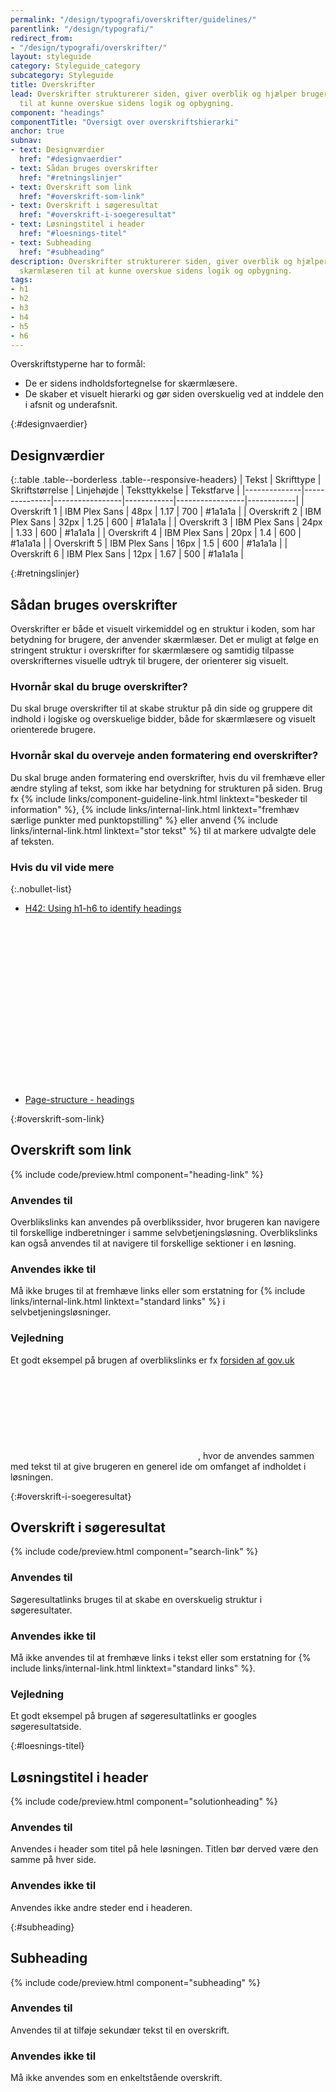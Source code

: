 ```yaml
---
permalink: "/design/typografi/overskrifter/guidelines/"
parentlink: "/design/typografi/"
redirect_from:
- "/design/typografi/overskrifter/"
layout: styleguide
category: Styleguide_category
subcategory: Styleguide
title: Overskrifter
lead: Overskrifter strukturerer siden, giver overblik og hjælper brugeren og skærmlæseren
  til at kunne overskue sidens logik og opbygning.
component: "headings"
componentTitle: "Oversigt over overskriftshierarki"
anchor: true
subnav:
- text: Designværdier
  href: "#designvaerdier"
- text: Sådan bruges overskrifter
  href: "#retningslinjer"
- text: Overskrift som link
  href: "#overskrift-som-link"
- text: Overskrift i søgeresultat
  href: "#overskrift-i-soegeresultat"
- text: Løsningstitel i header
  href: "#loesnings-titel"
- text: Subheading
  href: "#subheading"
description: Overskrifter strukturerer siden, giver overblik og hjælper brugeren og
  skærmlæseren til at kunne overskue sidens logik og opbygning.
tags:
- h1
- h2
- h3
- h4
- h5
- h6
---
```


Overskriftstyperne har to formål:

- De er sidens indholdsfortegnelse for skærmlæsere.
- De skaber et visuelt hierarki og gør siden overskuelig ved at inddele den i afsnit og underafsnit.

{:#designvaerdier}
## Designværdier

{:.table .table--borderless .table--responsive-headers}
| Tekst        | Skrifttype    | Skriftstørrelse | Linjehøjde | Teksttykkelse   | Tekstfarve | 
|--------------|---------------|-----------------|------------|-----------------|------------|
| Overskrift 1 | IBM Plex Sans | 48px            | 1.17       | 700             | #1a1a1a    |
| Overskrift 2 | IBM Plex Sans | 32px            | 1.25       | 600             | #1a1a1a    |
| Overskrift 3 | IBM Plex Sans | 24px            | 1.33       | 600             | #1a1a1a    |
| Overskrift 4 | IBM Plex Sans | 20px            | 1.4        | 600             | #1a1a1a    |
| Overskrift 5 | IBM Plex Sans | 16px            | 1.5        | 600             | #1a1a1a    |
| Overskrift 6 | IBM Plex Sans | 12px            | 1.67       | 500             | #1a1a1a    |

{:#retningslinjer}
## Sådan bruges overskrifter

Overskrifter er både et visuelt virkemiddel og en struktur i koden, som har betydning for brugere, der anvender skærmlæser. Det er muligt at følge en stringent struktur i overskrifter for skærmlæsere og samtidig tilpasse overskrifternes visuelle udtryk til brugere, der orienterer sig visuelt.

### Hvornår skal du bruge overskrifter?

Du skal bruge overskrifter til at skabe struktur på din side og gruppere dit indhold i logiske og overskuelige bidder, både for skærmlæsere og visuelt orienterede brugere.

### Hvornår skal du overveje anden formatering end overskrifter?

Du skal bruge anden formatering end overskrifter, hvis du vil fremhæve eller ændre styling af tekst, som ikke har betydning for strukturen på siden. Brug fx {% include links/component-guideline-link.html linktext="beskeder til information" %}, {% include links/internal-link.html linktext="fremhæv særlige punkter med punktopstilling" %} eller anvend {% include links/internal-link.html linktext="stor tekst" %} til at markere udvalgte dele af teksten.

### Hvis du vil vide mere

{:.nobullet-list}
- <a href="https://www.w3.org/TR/WCAG20-TECHS/H42.html" class="icon-link">H42: Using h1-h6 to identify headings<svg class="icon-svg" focusable="false" aria-hidden="true" tabindex="-1"><use xlink:href="#open-in-new"></use></svg></a>
- <a href="https://www.w3.org/WAI/tutorials/page-structure/headings/" class="icon-link">Page-structure - headings<svg class="icon-svg" focusable="false" aria-hidden="true" tabindex="-1"><use xlink:href="#open-in-new"></use></svg></a>

{:#overskrift-som-link}
## Overskrift som link

{% include code/preview.html component="heading-link" %}

### Anvendes til

Overblikslinks kan anvendes på overblikssider, hvor brugeren kan navigere til forskellige indberetninger i samme selvbetjeningsløsning. Overblikslinks kan også anvendes til at navigere til forskellige sektioner i en løsning.

### Anvendes ikke til

Må ikke bruges til at fremhæve links eller som erstatning for {% include links/internal-link.html linktext="standard links" %} i selvbetjeningsløsninger.

### Vejledning

Et godt eksempel på brugen af overblikslinks er fx <a href="https://www.gov.uk/" class="icon-link">forsiden af gov.uk<svg class="icon-svg" focusable="false" aria-hidden="true"><use xlink:href="#open-in-new"></use></svg></a>, hvor de anvendes sammen med tekst til at give brugeren en generel ide om omfanget af indholdet i løsningen.


{:#overskrift-i-soegeresultat}
## Overskrift i søgeresultat

{% include code/preview.html component="search-link" %}

### Anvendes til

Søgeresultatlinks bruges til at skabe en overskuelig struktur i søgeresultater. 

### Anvendes ikke til

Må ikke anvendes til at fremhæve links i tekst eller som erstatning for {% include links/internal-link.html linktext="standard links" %}.

### Vejledning

Et godt eksempel på brugen af søgeresultatlinks er googles søgeresultatside.


{:#loesnings-titel}
## Løsningstitel i header

{% include code/preview.html component="solutionheading" %}

### Anvendes til

Anvendes i header som titel på hele løsningen. Titlen bør derved være den samme på hver side.

### Anvendes ikke til
Anvendes ikke andre steder end i headeren.

{:#subheading}
## Subheading

{% include code/preview.html component="subheading" %}

### Anvendes til

Anvendes til at tilføje sekundær tekst til en overskrift.

### Anvendes ikke til

Må ikke anvendes som en enkeltstående overskrift.
